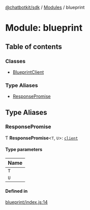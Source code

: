 [@chatbotkit/sdk](../README.md) / [Modules](../modules.md) / blueprint

# Module: blueprint

## Table of contents

### Classes

- [BlueprintClient](../classes/blueprint.BlueprintClient.md)

### Type Aliases

- [ResponsePromise](blueprint.md#responsepromise)

## Type Aliases

### ResponsePromise

Ƭ **ResponsePromise**\<`T`, `U`\>: [`client`](client.md)

#### Type parameters

| Name |
| :------ |
| `T` |
| `U` |

#### Defined in

[blueprint/index.js:14](https://github.com/chatbotkit/node-sdk/blob/main/packages/sdk/src/blueprint/index.js#L14)
